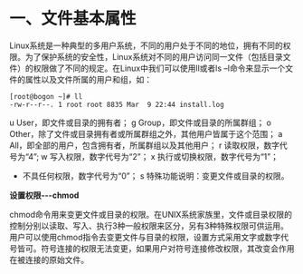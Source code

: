 # 一、文件基本属性
Linux系统是一种典型的多用户系统，不同的用户处于不同的地位，拥有不同的权限。为了保护系统的安全性，Linux系统对不同的用户访问同一文件（包括目录文件）的权限做了不同的规定。在Linux中我们可以使用ll或者ls –l命令来显示一个文件的属性以及文件所属的用户和组，如：


```
[root@bogon ~]# ll 
-rw-r--r--. 1 root root 8835 Mar  9 22:44 install.log

```

u User，即文件或目录的拥有者；
g Group，即文件或目录的所属群组； 
o Other，除了文件或目录拥有者或所属群组之外，其他用户皆属于这个范围； a All，即全部的用户，包含拥有者，所属群组以及其他用户； 
r 读取权限，数字代号为“4”; 
w 写入权限，数字代号为“2”； 
x 执行或切换权限，数字代号为“1”； 
- 不具任何权限，数字代号为“0”； 
s 特殊功能说明：变更文件或目录的权限。



**设置权限---chmod**

chmod命令用来变更文件或目录的权限。在UNIX系统家族里，文件或目录权限的控制分别以读取、写入、执行3种一般权限来区分，另有3种特殊权限可供运用。用户可以使用chmod指令去变更文件与目录的权限，设置方式采用文字或数字代号皆可。符号连接的权限无法变更，如果用户对符号连接修改权限，其改变会作用在被连接的原始文件。



